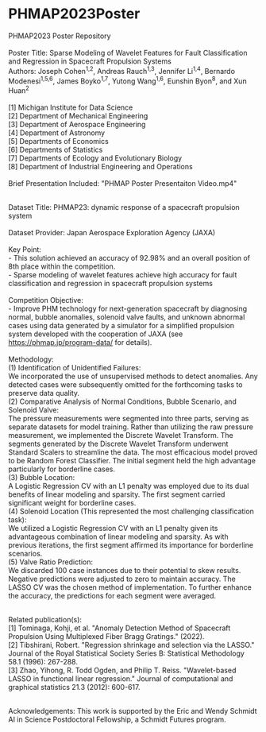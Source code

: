 # PHMAP2023Poster<br>
PHMAP2023 Poster Repository<br><br>
Poster Title: Sparse Modeling of Wavelet Features for Fault Classification and Regression in Spacecraft Propulsion Systems<br>
Authors: Joseph Cohen<sup>1,2</sup>, Andreas Rauch<sup>1,3</sup>, Jennifer Li<sup>1,4</sup>, Bernardo Modenesi<sup>1,5,6</sup>, James Boyko<sup>1,7</sup>, Yutong Wang<sup>1,6</sup>, Eunshin Byon<sup>8</sup>, and Xun Huan<sup>2</sup>
​<br>
<br>
[1] Michigan Institute for Data Science<br>
[2] Department of Mechanical Engineering<br>
[3] Department of Aerospace Engineering<br>
[4] Department of Astronomy<br>
[5] Departments of Economics<br>
[6] Departments of Statistics<br>
[7] Departments of Ecology and Evolutionary Biology<br>
[8] Department of Industrial Engineering and Operations<br>
​
<br>Brief Presentation Included: "PHMAP Poster Presentaiton Video.mp4"

<br>Dataset Title: PHMAP23: dynamic response of a spacecraft propulsion system<br>
​
<br>Dataset Provider: Japan Aerospace Exploration Agency (JAXA)
​
<br><br>Key Point:
<br> - This solution achieved an accuracy of 92.98% and an overall position of 8th place within the competition.
<br> - Sparse modeling of wavelet features achieve high accuracy for fault classification and regression in spacecraft propulsion systems
​
<br><br>Competition Objective:
<br>- Improve PHM technology for next-generation spacecraft by diagnosing normal, bubble anomalies, solenoid valve faults, and unknown abnormal cases using data generated by a simulator for a simplified propulsion system developed with the cooperation of JAXA (see https://phmap.jp/program-data/ for details).
​
<br><br>Methodology:
​
<br>(1) Identification of Unidentified Failures:
​
<br>We incorporated the use of unsupervised methods to detect anomalies. Any detected cases were subsequently omitted for the forthcoming tasks to preserve data quality.
​
<br>(2) Comparative Analysis of Normal Conditions, Bubble Scenario, and Solenoid Valve:
​
<br>The pressure measurements were segmented into three parts, serving as separate datasets for model training. Rather than utilizing the raw pressure measurement, we implemented the Discrete Wavelet Transform. The segments generated by the Discrete Wavelet Transform underwent Standard Scalers to streamline the data. The most efficacious model proved to be Random Forest Classifier. The initial segment held the high advantage particularly for borderline cases.
​
<br>(3) Bubble Location:
​
<br>A Logistic Regression CV with an L1 penalty was employed due to its dual benefits of linear modeling and sparsity. The first segment carried significant weight for borderline cases.
​
<br>(4) Solenoid Location (This represented the most challenging classification task):
​
<br>We utilized a Logistic Regression CV with an L1 penalty given its advantageous combination of linear modeling and sparsity. As with previous iterations, the first segment affirmed its importance for borderline scenarios.
​
<br>(5) Valve Ratio Prediction:
​
<br>We discarded 100 case instances due to their potential to skew results. Negative predictions were adjusted to zero to maintain accuracy. The LASSO CV was the chosen method of implementation. To further enhance the accuracy, the predictions for each segment were averaged.
    
<br>Related publication(s):
<br> [1] Tominaga, Kohji, et al. "Anomaly Detection Method of Spacecraft Propulsion Using Multiplexed Fiber Bragg Gratings." (2022). 
<br> [2] Tibshirani, Robert. "Regression shrinkage and selection via the LASSO." Journal of the Royal Statistical Society Series B: Statistical Methodology 58.1 (1996): 267-288.
<br> [3] Zhao, Yihong, R. Todd Ogden, and Philip T. Reiss. "Wavelet-based LASSO in functional linear regression." Journal of computational and graphical statistics 21.3 (2012): 600-617.

​
<br>Acknowledgements: This work is supported by the Eric and Wendy Schmidt AI in Science Postdoctoral Fellowship, a Schmidt Futures program.